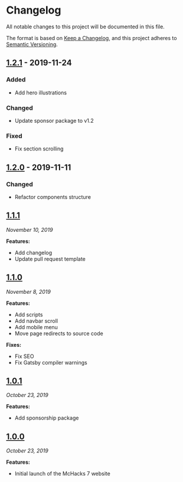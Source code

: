 # Changelog

All notable changes to this project will be documented in this file.

The format is based on [Keep a Changelog](https://keepachangelog.com/en/1.0.0/),
and this project adheres to [Semantic Versioning](https://semver.org/spec/v2.0.0.html).

## [1.2.1](https://github.com/hackmcgill/mchacks7/tree/1.2.1) - 2019-11-24

### Added

- Add hero illustrations

### Changed

- Update sponsor package to v1.2

### Fixed

- Fix section scrolling

## [1.2.0](https://github.com/hackmcgill/mchacks7/tree/1.2.0) - 2019-11-11

### Changed

- Refactor components structure

## [1.1.1](https://github.com/hackmcgill/mchacks7/tree/1.1.1)

_November 10, 2019_

**Features:**

- Add changelog
- Update pull request template

## [1.1.0](https://github.com/hackmcgill/mchacks7/tree/1.1.0)

_November 8, 2019_

**Features:**

- Add scripts
- Add navbar scroll
- Add mobile menu
- Move page redirects to source code

**Fixes:**

- Fix SEO
- Fix Gatsby compiler warnings

## [1.0.1](https://github.com/hackmcgill/mchacks7/tree/1.0.1)

_October 23, 2019_

**Features:**

- Add sponsorship package

## [1.0.0](https://github.com/hackmcgill/mchacks7/tree/1.0.0)

_October 23, 2019_

**Features:**

- Initial launch of the McHacks 7 website
